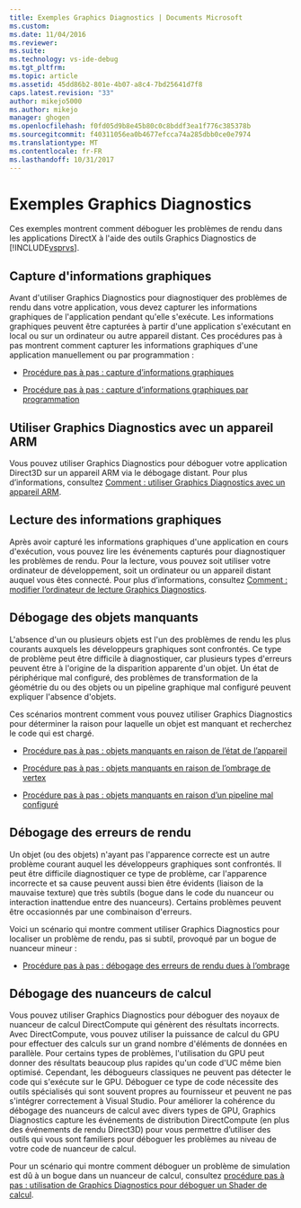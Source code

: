 ```yaml
---
title: Exemples Graphics Diagnostics | Documents Microsoft
ms.custom: 
ms.date: 11/04/2016
ms.reviewer: 
ms.suite: 
ms.technology: vs-ide-debug
ms.tgt_pltfrm: 
ms.topic: article
ms.assetid: 45dd86b2-801e-4b07-a8c4-7bd25641d7f8
caps.latest.revision: "33"
author: mikejo5000
ms.author: mikejo
manager: ghogen
ms.openlocfilehash: f0fd05d9b8e45b80c0c8bddf3ea1f776c385378b
ms.sourcegitcommit: f40311056ea0b4677efcca74a285dbb0ce0e7974
ms.translationtype: MT
ms.contentlocale: fr-FR
ms.lasthandoff: 10/31/2017
---
```

# <a name="graphics-diagnostics-examples"></a>Exemples Graphics Diagnostics
Ces exemples montrent comment déboguer les problèmes de rendu dans les applications DirectX à l'aide des outils Graphics Diagnostics de [!INCLUDE[vsprvs](../../code-quality/includes/vsprvs_md.md)].  
  
## <a name="capturing-graphics-information"></a>Capture d'informations graphiques  
 Avant d'utiliser Graphics Diagnostics pour diagnostiquer des problèmes de rendu dans votre application, vous devez capturer les informations graphiques de l'application pendant qu'elle s'exécute. Les informations graphiques peuvent être capturées à partir d'une application s'exécutant en local ou sur un ordinateur ou autre appareil distant. Ces procédures pas à pas montrent comment capturer les informations graphiques d'une application manuellement ou par programmation :  
  
-   [Procédure pas à pas : capture d’informations graphiques](walkthrough-capturing-graphics-information.md)  
  
-   [Procédure pas à pas : capture d’informations graphiques par programmation](walkthrough-capturing-graphics-information-programmatically.md)  
  
## <a name="use-graphics-diagnostics-with-an-arm-based-device"></a>Utiliser Graphics Diagnostics avec un appareil ARM  
 Vous pouvez utiliser Graphics Diagnostics pour déboguer votre application Direct3D sur un appareil ARM via le débogage distant. Pour plus d’informations, consultez [Comment : utiliser Graphics Diagnostics avec un appareil ARM](how-to-use-graphics-diagnostics-with-an-arm-device.md).  
  
## <a name="playing-back-graphics-information"></a>Lecture des informations graphiques  
 Après avoir capturé les informations graphiques d'une application en cours d'exécution, vous pouvez lire les événements capturés pour diagnostiquer les problèmes de rendu. Pour la lecture, vous pouvez soit utiliser votre ordinateur de développement, soit un ordinateur ou un appareil distant auquel vous êtes connecté. Pour plus d’informations, consultez [Comment : modifier l’ordinateur de lecture Graphics Diagnostics](how-to-change-the-graphics-diagnostics-playback-machine.md).  
  
## <a name="debugging-missing-objects"></a>Débogage des objets manquants  
 L'absence d'un ou plusieurs objets est l'un des problèmes de rendu les plus courants auxquels les développeurs graphiques sont confrontés. Ce type de problème peut être difficile à diagnostiquer, car plusieurs types d'erreurs peuvent être à l'origine de la disparition apparente d'un objet. Un état de périphérique mal configuré, des problèmes de transformation de la géométrie du ou des objets ou un pipeline graphique mal configuré peuvent expliquer l'absence d'objets.  
  
 Ces scénarios montrent comment vous pouvez utiliser Graphics Diagnostics pour déterminer la raison pour laquelle un objet est manquant et recherchez le code qui est chargé.  
  
-   [Procédure pas à pas : objets manquants en raison de l’état de l’appareil](walkthrough-missing-objects-due-to-device-state.md)  
  
-   [Procédure pas à pas : objets manquants en raison de l’ombrage de vertex](walkthrough-missing-objects-due-to-vertex-shading.md)  
  
-   [Procédure pas à pas : objets manquants en raison d’un pipeline mal configuré](walkthrough-missing-objects-due-to-misconfigured-pipeline.md)  
  
## <a name="debugging-rendering-errors"></a>Débogage des erreurs de rendu  
 Un objet (ou des objets) n'ayant pas l'apparence correcte est un autre problème courant auquel les développeurs graphiques sont confrontés. Il peut être difficile diagnostiquer ce type de problème, car l'apparence incorrecte et sa cause peuvent aussi bien être évidents (liaison de la mauvaise texture) que très subtils (bogue dans le code du nuanceur ou interaction inattendue entre des nuanceurs). Certains problèmes peuvent être occasionnés par une combinaison d'erreurs.  
  
 Voici un scénario qui montre comment utiliser Graphics Diagnostics pour localiser un problème de rendu, pas si subtil, provoqué par un bogue de nuanceur mineur :  
  
-   [Procédure pas à pas : débogage des erreurs de rendu dues à l’ombrage](walkthrough-debugging-rendering-errors-due-to-shading.md)  
  
## <a name="debugging-compute-shaders"></a>Débogage des nuanceurs de calcul  
 Vous pouvez utiliser Graphics Diagnostics pour déboguer des noyaux de nuanceur de calcul DirectCompute qui génèrent des résultats incorrects. Avec DirectCompute, vous pouvez utiliser la puissance de calcul du GPU pour effectuer des calculs sur un grand nombre d'éléments de données en parallèle. Pour certains types de problèmes, l'utilisation du GPU peut donner des résultats beaucoup plus rapides qu'un code d'UC même bien optimisé. Cependant, les débogueurs classiques ne peuvent pas détecter le code qui s'exécute sur le GPU. Déboguer ce type de code nécessite des outils spécialisés qui sont souvent propres au fournisseur et peuvent ne pas s'intégrer correctement à Visual Studio. Pour améliorer la cohérence du débogage des nuanceurs de calcul avec divers types de GPU, Graphics Diagnostics capture les événements de distribution DirectCompute (en plus des événements de rendu Direct3D) pour vous permettre d’utiliser des outils qui vous sont familiers pour déboguer les problèmes au niveau de votre code de nuanceur de calcul.  
  
 Pour un scénario qui montre comment déboguer un problème de simulation est dû à un bogue dans un nuanceur de calcul, consultez [procédure pas à pas : utilisation de Graphics Diagnostics pour déboguer un Shader de calcul](walkthrough-using-graphics-diagnostics-to-debug-a-compute-shader.md).